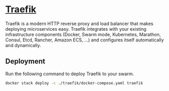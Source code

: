 # [Traefik](https://traefik.io/)

Traefik is a modern HTTP reverse proxy and load balancer that makes deploying microservices easy. Traefik integrates with your existing infrastructure components (Docker, Swarm mode, Kubernetes, Marathon, Consul, Etcd, Rancher, Amazon ECS, ...) and configures itself automatically and dynamically.

## Deployment

Run the following command to deploy Traefik to your swarm.

```bash
docker stack deploy -c ./traefik/docker-compose.yaml traefik
```
